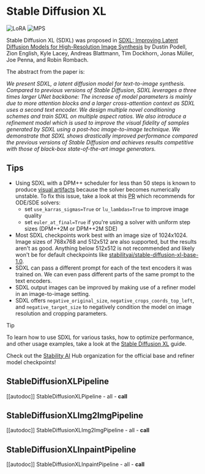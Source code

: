 <!--Copyright 2025 The HuggingFace Team. All rights reserved.

Licensed under the Apache License, Version 2.0 (the "License"); you may not use this file except in compliance with
the License. You may obtain a copy of the License at

http://www.apache.org/licenses/LICENSE-2.0

Unless required by applicable law or agreed to in writing, software distributed under the License is distributed on
an "AS IS" BASIS, WITHOUT WARRANTIES OR CONDITIONS OF ANY KIND, either express or implied. See the License for the
specific language governing permissions and limitations under the License.
-->

# Stable Diffusion XL

<div class="flex flex-wrap space-x-1">
  <img alt="LoRA" src="https://img.shields.io/badge/LoRA-d8b4fe?style=flat"/>
  <img alt="MPS" src="https://img.shields.io/badge/MPS-000000?style=flat&logo=apple&logoColor=white%22">
</div>

Stable Diffusion XL (SDXL) was proposed in [SDXL: Improving Latent Diffusion Models for High-Resolution Image Synthesis](https://huggingface.co/papers/2307.01952) by Dustin Podell, Zion English, Kyle Lacey, Andreas Blattmann, Tim Dockhorn, Jonas Müller, Joe Penna, and Robin Rombach.

The abstract from the paper is:

*We present SDXL, a latent diffusion model for text-to-image synthesis. Compared to previous versions of Stable Diffusion, SDXL leverages a three times larger UNet backbone: The increase of model parameters is mainly due to more attention blocks and a larger cross-attention context as SDXL uses a second text encoder. We design multiple novel conditioning schemes and train SDXL on multiple aspect ratios. We also introduce a refinement model which is used to improve the visual fidelity of samples generated by SDXL using a post-hoc image-to-image technique. We demonstrate that SDXL shows drastically improved performance compared the previous versions of Stable Diffusion and achieves results competitive with those of black-box state-of-the-art image generators.*

## Tips

- Using SDXL with a DPM++ scheduler for less than 50 steps is known to produce [visual artifacts](https://github.com/huggingface/diffusers/issues/5433) because the solver becomes numerically unstable. To fix this issue, take a look at this [PR](https://github.com/huggingface/diffusers/pull/5541) which recommends for ODE/SDE solvers:
	- set `use_karras_sigmas=True` or `lu_lambdas=True` to improve image quality
	- set `euler_at_final=True` if you're using a solver with uniform step sizes (DPM++2M or DPM++2M SDE)
- Most SDXL checkpoints work best with an image size of 1024x1024. Image sizes of 768x768 and 512x512 are also supported, but the results aren't as good. Anything below 512x512 is not recommended and likely won't be for default checkpoints like [stabilityai/stable-diffusion-xl-base-1.0](https://huggingface.co/stabilityai/stable-diffusion-xl-base-1.0).
- SDXL can pass a different prompt for each of the text encoders it was trained on. We can even pass different parts of the same prompt to the text encoders.
- SDXL output images can be improved by making use of a refiner model in an image-to-image setting.
- SDXL offers `negative_original_size`, `negative_crops_coords_top_left`, and `negative_target_size` to negatively condition the model on image resolution and cropping parameters.

> [!TIP]
> To learn how to use SDXL for various tasks, how to optimize performance, and other usage examples, take a look at the [Stable Diffusion XL](../../../using-diffusers/sdxl) guide.
>
> Check out the [Stability AI](https://huggingface.co/stabilityai) Hub organization for the official base and refiner model checkpoints!

## StableDiffusionXLPipeline

[[autodoc]] StableDiffusionXLPipeline
	- all
	- __call__

## StableDiffusionXLImg2ImgPipeline

[[autodoc]] StableDiffusionXLImg2ImgPipeline
	- all
	- __call__

## StableDiffusionXLInpaintPipeline

[[autodoc]] StableDiffusionXLInpaintPipeline
	- all
	- __call__
